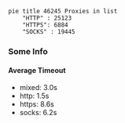 
```mermaid
pie title 46245 Proxies in list
    "HTTP" : 25123
    "HTTPS": 6884
    "SOCKS" : 19445
```

### Some Info
#### Average Timeout

- mixed: 3.0s
- http: 1.5s
- https: 8.6s
- socks: 6.2s